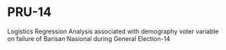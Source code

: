 # PRU-14
Logistics Regression Analysis associated with demography voter variable on failure of Barisan Nasional during General Election-14
